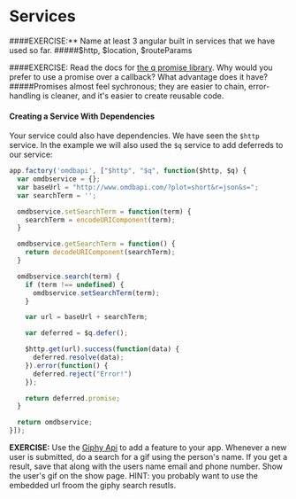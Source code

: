 # Services

####EXERCISE:** Name at least 3 angular built in services that we have used so far.
#####$http, $location, $routeParams

####EXERCISE: Read the docs for [the q promise library](https://github.com/kriskowal/q).  Why would you prefer to use a promise over a callback?  What advantage does it have?
#####Promises almost feel sychronous; they are easier to chain, error-handling is cleaner, and it's easier to create reusable code.

#### Creating a Service With Dependencies

Your service could also have dependencies.  We have seen the `$http` service.  In the example we will also used the `$q` service to add deferreds to our service:

```js
app.factory('omdbapi', ["$http", "$q", function($http, $q) {
  var omdbservice = {};
  var baseUrl = "http://www.omdbapi.com/?plot=short&r=json&s=";
  var searchTerm = '';

  omdbservice.setSearchTerm = function(term) {
    searchTerm = encodeURIComponent(term);
  }

  omdbservice.getSearchTerm = function() {
    return decodeURIComponent(searchTerm);
  }

  omdbservice.search(term) {
    if (term !== undefined) {
      omdbservice.setSearchTerm(term);
    }

    var url = baseUrl + searchTerm;

    var deferred = $q.defer();

    $http.get(url).success(function(data) {
      deferred.resolve(data);
    }).error(function() {
      deferred.reject("Error!")
    });

    return deferred.promise;
  }

  return omdbservice;
}]);
```

**EXERCISE:** Use the [Giphy Api](https://github.com/Giphy/GiphyAPI) to add a feature to your app.  Whenever a new user is submitted, do a search for a gif using the person's name.  If you get a result, save that along with the users name email and phone number.  Show the user's gif on the show page.  HINT: you probably want to use the embedded url froom the giphy search resutls.
